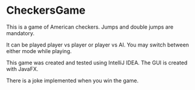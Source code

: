 # CheckersGame
 This is a game of American checkers. Jumps and double jumps are mandatory.
 
 It can be played player vs player or player vs AI. You may switch between either mode while playing.
 
 This game was created and tested using IntelliJ IDEA. The GUI is created with JavaFX.
 
 There is a joke implemented when you win the game.
